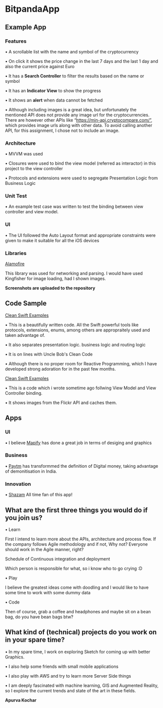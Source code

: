 # BitpandaApp

## Example App

### Features

• A scrollable list with the name and symbol of the cryptocurrency 

• On click it shows the price change in the last 7 days and the last 1 day and also the current price against Euro

• It has a **Search Controller** to filter the results based on the name or symbol

• It has an **Indicator View** to show the progress

• It shows an **alert** when data cannot be fetched

• Although including images is a great idea, but unfortunately the mentioned API does not provide any image url 
for the cryptocurrencies. There are however other APIs like “https://min-api.cryptocompare.com/”, which provides image urls along with other data.
To avoid calling another API, for this assignment, I chose not to include an image.

### Architecture

• MVVM was used

• Closures were used to bind the view model (referred as interactor) in this project to the view controller

• Protocols and extensions were used to segregate Presentation Logic from Business Logic

### Unit Test

• An example test case was written to test the binding between view controller and view model.

### UI

• The UI followed the Auto Layout format and appropriate constraints were given to make it suitable for all the iOS devices

### Libraries

[Alamofire](https://github.com/Alamofire/Alamofire)

This library was used for networking and parsing. I would have used Kingfisher for image loading, had I shown images.

**Screenshots are uploaded to the repository**

## Code Sample

[Clean Swift Examples](https://github.com/Clean-Swift/CleanStore)

• This is a beautifully written code. All the Swift powerful tools like protocols, extensions, enums, among others are appropraitely used and taken advantage of.

• It also separates presentation logic. business logic and routing logic

• It is on lines with Uncle Bob's Clean Code

• Although there is no proper room for Reactive Programming, which I have developed strong adoration for in the past few months.

[Clean Swift Examples](https://github.com/Clean-Swift/CleanStore)

• This is a code which i wrote sometime ago follwing View Model and View Controller binding.

• It shows images from the Flickr API and caches them.

## Apps

### UI

•  I believe [Mapify](https://mapify.travel/) has done a great job in terms of desiging and graphics

### Business 

•  [Paytm](https://paytm.com/) has transformmed the definition of Digital money, taking advantage of demonitisation in India.

### Innovation

•  [Shazam](https://www.shazam.com/) All time fan of this app!

## What are the first three things you would do if you join us?

• Learn

First I intend to learn more about the APIs, architecture and process flow. If the company follows Agile methodology and if not, Why not? Everyone should work in the Agile manner, right?

Schedule of Continuous integration and deployment

Which person is responsible for what, so i know who to go crying :D

• Play

I believe the greatest ideas come with doodling and I would like to have some time to work with some dummy data

• Code

Then of course, grab a coffee and headphones and maybe sit on a bean bag, do you have bean bags btw?

## What kind of (technical) projects do you work on in your spare time?

• In my spare time, I work on exploring Sketch for coming up with better Graphics.

• I also help some friends with small mobile applications

• I also play with AWS and try to learn more Server Side things

• I am deeply fascinated with machine learning, GIS and Augmented Reality, so I explore the current trends and state of the art in these fields.

**Apurva Kochar**
